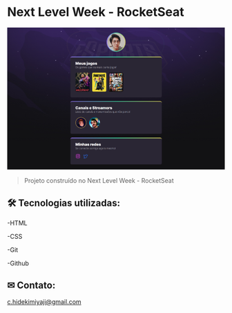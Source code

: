 # Next Level Week - RocketSeat

![preview](preview/preview.png)

> Projeto construído no Next Level Week - RocketSeat

## 🛠 Tecnologias utilizadas:

-HTML

-CSS

-Git

-Github

## ✉ Contato:

c.hidekimiyaji@gmail.com

